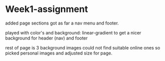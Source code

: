 # Week1-assignment

added page sections got as far a nav menu and footer.

played with color's and background: linear-gradient to get a nicer background for header (nav) and footer

rest of page is 3 background images
could not find suitable online ones so picked personal images and adjusted size for page.

